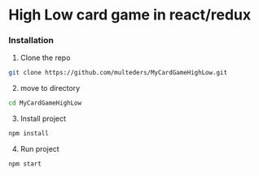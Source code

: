 # High Low card game in react/redux

### Installation

1. Clone the repo
```sh
git clone https://github.com/multeders/MyCardGameHighLow.git
```
2. move to directory
```sh
cd MyCardGameHighLow
```
3. Install project
```sh
npm install
```
4. Run project
```sh
npm start
```
